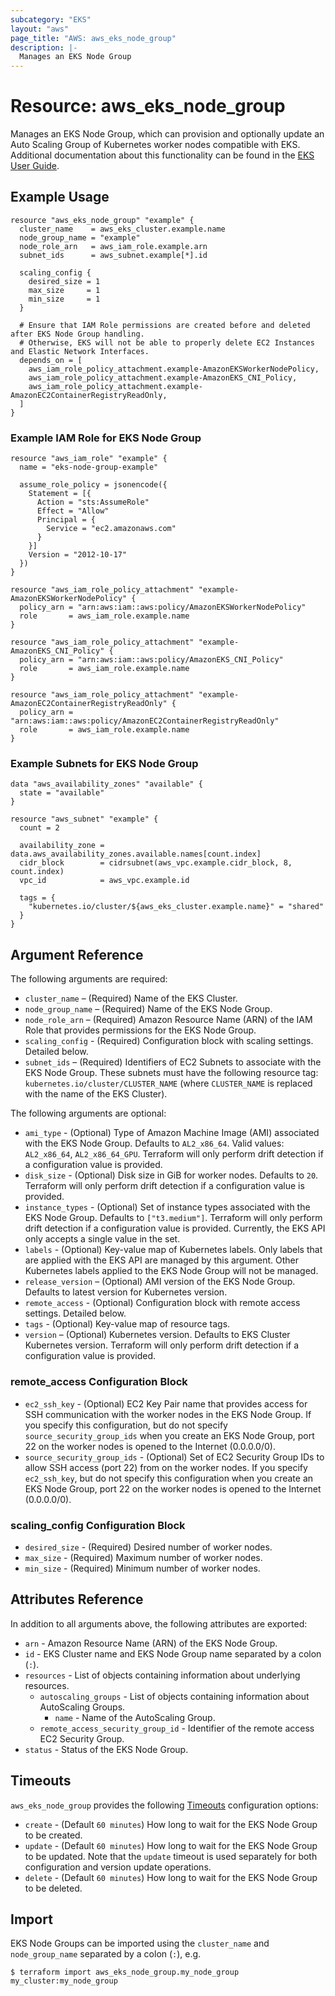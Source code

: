 ```yaml
---
subcategory: "EKS"
layout: "aws"
page_title: "AWS: aws_eks_node_group"
description: |-
  Manages an EKS Node Group
---
```


# Resource: aws_eks_node_group

Manages an EKS Node Group, which can provision and optionally update an Auto Scaling Group of Kubernetes worker nodes compatible with EKS. Additional documentation about this functionality can be found in the [EKS User Guide](https://docs.aws.amazon.com/eks/latest/userguide/managed-node-groups.html).

## Example Usage

```hcl
resource "aws_eks_node_group" "example" {
  cluster_name    = aws_eks_cluster.example.name
  node_group_name = "example"
  node_role_arn   = aws_iam_role.example.arn
  subnet_ids      = aws_subnet.example[*].id

  scaling_config {
    desired_size = 1
    max_size     = 1
    min_size     = 1
  }

  # Ensure that IAM Role permissions are created before and deleted after EKS Node Group handling.
  # Otherwise, EKS will not be able to properly delete EC2 Instances and Elastic Network Interfaces.
  depends_on = [
    aws_iam_role_policy_attachment.example-AmazonEKSWorkerNodePolicy,
    aws_iam_role_policy_attachment.example-AmazonEKS_CNI_Policy,
    aws_iam_role_policy_attachment.example-AmazonEC2ContainerRegistryReadOnly,
  ]
}
```

### Example IAM Role for EKS Node Group

```hcl
resource "aws_iam_role" "example" {
  name = "eks-node-group-example"

  assume_role_policy = jsonencode({
    Statement = [{
      Action = "sts:AssumeRole"
      Effect = "Allow"
      Principal = {
        Service = "ec2.amazonaws.com"
      }
    }]
    Version = "2012-10-17"
  })
}

resource "aws_iam_role_policy_attachment" "example-AmazonEKSWorkerNodePolicy" {
  policy_arn = "arn:aws:iam::aws:policy/AmazonEKSWorkerNodePolicy"
  role       = aws_iam_role.example.name
}

resource "aws_iam_role_policy_attachment" "example-AmazonEKS_CNI_Policy" {
  policy_arn = "arn:aws:iam::aws:policy/AmazonEKS_CNI_Policy"
  role       = aws_iam_role.example.name
}

resource "aws_iam_role_policy_attachment" "example-AmazonEC2ContainerRegistryReadOnly" {
  policy_arn = "arn:aws:iam::aws:policy/AmazonEC2ContainerRegistryReadOnly"
  role       = aws_iam_role.example.name
}
```

### Example Subnets for EKS Node Group

```hcl
data "aws_availability_zones" "available" {
  state = "available"
}

resource "aws_subnet" "example" {
  count = 2

  availability_zone = data.aws_availability_zones.available.names[count.index]
  cidr_block        = cidrsubnet(aws_vpc.example.cidr_block, 8, count.index)
  vpc_id            = aws_vpc.example.id

  tags = {
    "kubernetes.io/cluster/${aws_eks_cluster.example.name}" = "shared"
  }
}
```

## Argument Reference

The following arguments are required:

* `cluster_name` – (Required) Name of the EKS Cluster.
* `node_group_name` – (Required) Name of the EKS Node Group.
* `node_role_arn` – (Required) Amazon Resource Name (ARN) of the IAM Role that provides permissions for the EKS Node Group.
* `scaling_config` - (Required) Configuration block with scaling settings. Detailed below.
* `subnet_ids` – (Required) Identifiers of EC2 Subnets to associate with the EKS Node Group. These subnets must have the following resource tag: `kubernetes.io/cluster/CLUSTER_NAME` (where `CLUSTER_NAME` is replaced with the name of the EKS Cluster).

The following arguments are optional:

* `ami_type` - (Optional) Type of Amazon Machine Image (AMI) associated with the EKS Node Group. Defaults to `AL2_x86_64`. Valid values: `AL2_x86_64`, `AL2_x86_64_GPU`. Terraform will only perform drift detection if a configuration value is provided.
* `disk_size` - (Optional) Disk size in GiB for worker nodes. Defaults to `20`. Terraform will only perform drift detection if a configuration value is provided.
* `instance_types` - (Optional) Set of instance types associated with the EKS Node Group. Defaults to `["t3.medium"]`. Terraform will only perform drift detection if a configuration value is provided. Currently, the EKS API only accepts a single value in the set.
* `labels` - (Optional) Key-value map of Kubernetes labels. Only labels that are applied with the EKS API are managed by this argument. Other Kubernetes labels applied to the EKS Node Group will not be managed.
* `release_version` – (Optional) AMI version of the EKS Node Group. Defaults to latest version for Kubernetes version.
* `remote_access` - (Optional) Configuration block with remote access settings. Detailed below.
* `tags` - (Optional) Key-value map of resource tags.
* `version` – (Optional) Kubernetes version. Defaults to EKS Cluster Kubernetes version. Terraform will only perform drift detection if a configuration value is provided.

### remote_access Configuration Block

* `ec2_ssh_key` - (Optional) EC2 Key Pair name that provides access for SSH communication with the worker nodes in the EKS Node Group. If you specify this configuration, but do not specify `source_security_group_ids` when you create an EKS Node Group, port 22 on the worker nodes is opened to the Internet (0.0.0.0/0).
* `source_security_group_ids` - (Optional) Set of EC2 Security Group IDs to allow SSH access (port 22) from on the worker nodes. If you specify `ec2_ssh_key`, but do not specify this configuration when you create an EKS Node Group, port 22 on the worker nodes is opened to the Internet (0.0.0.0/0).

### scaling_config Configuration Block

* `desired_size` - (Required) Desired number of worker nodes.
* `max_size` - (Required) Maximum number of worker nodes.
* `min_size` - (Required) Minimum number of worker nodes.

## Attributes Reference

In addition to all arguments above, the following attributes are exported:

* `arn` - Amazon Resource Name (ARN) of the EKS Node Group.
* `id` - EKS Cluster name and EKS Node Group name separated by a colon (`:`).
* `resources` - List of objects containing information about underlying resources.
  * `autoscaling_groups` - List of objects containing information about AutoScaling Groups.
    * `name` - Name of the AutoScaling Group.
  * `remote_access_security_group_id` - Identifier of the remote access EC2 Security Group.
* `status` - Status of the EKS Node Group.

## Timeouts

`aws_eks_node_group` provides the following
[Timeouts](/docs/configuration/resources.html#timeouts) configuration options:

* `create` - (Default `60 minutes`) How long to wait for the EKS Node Group to be created.
* `update` - (Default `60 minutes`) How long to wait for the EKS Node Group to be updated. Note that the `update` timeout is used separately for both configuration and version update operations.
* `delete` - (Default `60 minutes`) How long to wait for the EKS Node Group to be deleted.

## Import

EKS Node Groups can be imported using the `cluster_name` and `node_group_name` separated by a colon (`:`), e.g.

```
$ terraform import aws_eks_node_group.my_node_group my_cluster:my_node_group
```
